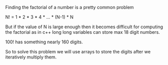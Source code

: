 Finding the factorial of a number is a pretty common problem

N! = 1 * 2 * 3 * 4 * ... * (N-1) * N

But if the value of N is large enough then it becomes difficult for computing the factorial as in c++ long long variables can store
max 18 digit numbers.

100! has something nearly 160 digits.

So to solve this problem we will use arrays to store the digits after we iteratively multiply them.
